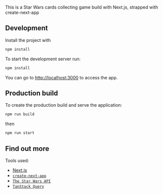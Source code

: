 This is a Star Wars cards collecting game build with Next.js, strapped with create-next-app

## Development

Install the project with

```bash
npm install
```

To start the development server run:
```bash
npm install
```

You can go to [http://localhost:3000](http://localhost:3000) to access the app.

## Production build
To create the production build and serve the application:

```bash
npm run build
```
then

```bash
npm run start
```

## Find out more
Tools used:
- [Next.js](https://nextjs.org/)
- [`create-next-app`](https://github.com/vercel/next.js/tree/canary/packages/create-next-app)
- [`The Star Wars API`](https://swapi.dev/documentation)
- [`TanStack Query`](https://tanstack.com/query/latest)


